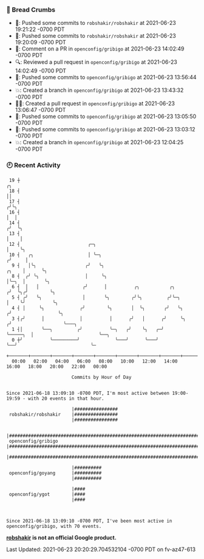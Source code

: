 ### 🍞 Bread Crumbs

 * 🚢: Pushed some commits to `robshakir/robshakir` at 2021-06-23 19:21:22 -0700 PDT
 * 🚢: Pushed some commits to `robshakir/robshakir` at 2021-06-23 19:20:09 -0700 PDT
 * 💬: Comment on a PR in  `openconfig/gribigo` at 2021-06-23 14:02:49 -0700 PDT
 * 🔍: Reviewed a pull request in  `openconfig/gribigo` at 2021-06-23 14:02:49 -0700 PDT
 * 🚢: Pushed some commits to `openconfig/gribigo` at 2021-06-23 13:56:44 -0700 PDT
 * 💥: Created a branch in `openconfig/gribigo` at 2021-06-23 13:43:32 -0700 PDT
 * ✍🏼: Created a pull request in `openconfig/gribigo` at 2021-06-23 13:06:47 -0700 PDT
 * 🚢: Pushed some commits to `openconfig/gribigo` at 2021-06-23 13:05:50 -0700 PDT
 * 🚢: Pushed some commits to `openconfig/gribigo` at 2021-06-23 13:03:12 -0700 PDT
 * 💥: Created a branch in `openconfig/gribigo` at 2021-06-23 12:04:25 -0700 PDT

### 🕘 Recent Activity
```
 19 ┼                                                                                 ╭╮
 18 ┤                                                                                 ││
 17 ┤                                                                                ╭╯╰╮
 16 ┤                                                                                │  │
 14 ┤                                                                               ╭╯  ╰╮
 13 ┤                                                                               │    │
 12 ┤                         ╭─╮                                                   │    ╰╮
 10 ┤   ╭╮                    │ ╰─╮                                                ╭╯     │
  9 ┤   │╰╮                  ╭╯   ╰╮                                         ╭╮    │      ╰╮
  8 ┤  ╭╯ ╰╮                 │     ╰╮                                        │╰─╮  │       ╰╮
  6 ┤  │   │                ╭╯      │          ╭╮           ╭╮              ╭╯  ╰╮╭╯        ╰╮
  5 ┤ ╭╯   ╰╮               │       ╰╮        ╭╯╰╮         ╭╯╰─╮            │    ╰╯          ╰╮
  4 ┤ │     ╰╮             ╭╯        ╰╮       │  ╰╮       ╭╯   ╰╮          ╭╯                 ╰╮
  3 ┤╭╯      │             │          │      ╭╯   │      ╭╯     ╰╮        ╭╯                   ╰───╮
  1 ┤│       ╰──╮         ╭╯          ╰─╮   ╭╯    ╰╮   ╭─╯       ╰─────╮  │                        ╰──╮
  0 ┼╯          ╰─────────╯             ╰───╯      ╰───╯               ╰──╯                           ╰─
    +───────+───────+───────+───────+───────+───────+───────+───────+───────+───────+───────+───────+────
  00:00   02:00   04:00   06:00   08:00   10:00   12:00   14:00   16:00   18:00   20:00   22:00   00:00   

						Commits by Hour of Day


Since 2021-06-18 13:09:10 -0700 PDT, I'm most active between 19:00-19:59 - with 20 events in that hour.

```



```
                        |################
 robshakir/robshakir    |################
                        |################

                        |######################################################################
 openconfig/gribigo     |######################################################################
                        |######################################################################

                        |##########
 openconfig/goyang      |##########
                        |##########

                        |####
 openconfig/ygot        |####
                        |####



Since 2021-06-18 13:09:10 -0700 PDT, I've been most active in openconfig/gribigo, with 70 events.

```
**[robshakir](mailto:robjs@google.com) is not an official Google product.**


Last Updated: 2021-06-23 20:20:29.704532104 -0700 PDT on fv-az47-613
